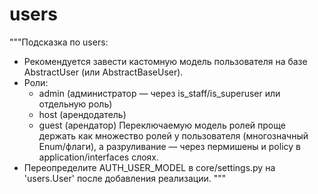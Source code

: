 # users

"""Подсказка по users:
- Рекомендуется завести кастомную модель пользователя на базе AbstractUser (или AbstractBaseUser).
- Роли:
    - admin (администратор — через is_staff/is_superuser или отдельную роль)
    - host (арендодатель)
    - guest (арендатор)
  Переключаемую модель ролей проще держать как множество ролей у пользователя (многозначный Enum/флаги),
  а разруливание — через пермишены и policy в application/interfaces слоях.
- Переопределите AUTH_USER_MODEL в core/settings.py на 'users.User' после добавления реализации.
"""
